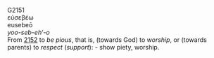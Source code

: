 G2151  
εὐσεβέω  
eusebeō  
*yoo-seb-eh‘-o*  
From [2152](g2152) to *be* *pious*, that is, (towards God) to *worship*,
or (towards parents) to *respect* (*support*): - show piety, worship.  
